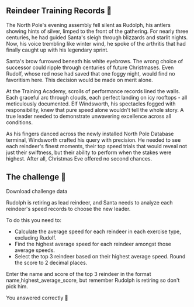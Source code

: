 ## Reindeer Training Records 🦌

The North Pole's evening assembly fell silent as Rudolph, his antlers showing hints of silver, limped to the front of the gathering. For nearly three centuries, he had guided Santa's sleigh through blizzards and starlit nights. Now, his voice trembling like winter wind, he spoke of the arthritis that had finally caught up with his legendary sprint.

Santa's brow furrowed beneath his white eyebrows. The wrong choice of successor could ripple through centuries of future Christmases. Even Rudolf, whose red nose had saved that one foggy night, would find no favoritism here. This decision would be made on merit alone.

At the Training Academy, scrolls of performance records lined the walls. Each graceful arc through clouds, each perfect landing on icy rooftops - all meticulously documented. Elf Windsworth, his spectacles fogged with responsibility, knew that pure speed alone wouldn't tell the whole story. A true leader needed to demonstrate unwavering excellence across all conditions.

As his fingers danced across the newly installed North Pole Database terminal, Windsworth crafted his query with precision. He needed to see each reindeer's finest moments, their top speed trials that would reveal not just their swiftness, but their ability to perform when the stakes were highest. After all, Christmas Eve offered no second chances.

## The challenge 🎁

Download challenge data

Rudolph is retiring as lead reindeer, and Santa needs to analyze each reindeer's speed records to choose the new leader.

To do this you need to:

- Calculate the average speed for each reindeer in each exercise type, excluding Rudolf.
- Find the highest average speed for each reindeer amongst those average speeds.
- Select the top 3 reindeer based on their highest average speed. Round the score to 2 decimal places.

Enter the name and score of the top 3 reindeer in the format name,highest_average_score, but remember Rudolph is retiring so don't pick him.


You answered correctly 🎉

